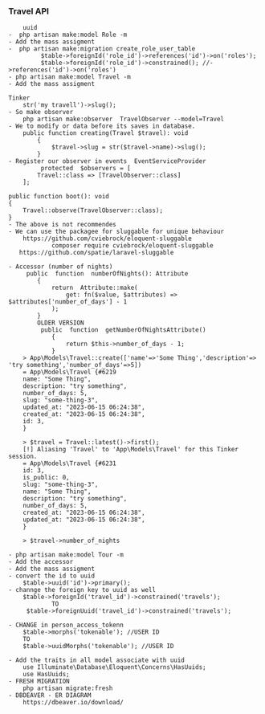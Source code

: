 ### Travel API
        uuid
    -  php artisan make:model Role -m
    - Add the mass assigment
    -  php artisan make:migration create_role_user_table
             $table->foreignId('role_id')->references('id')->on('roles');
             $table->foreignId('role_id')->constrained(); //->references('id')->on('roles')
    - php artisan make:model Travel -m
    - Add the mass assigment

    Tinker
        str('my travell')->slug();
    - So make observer
        php artisan make:observer  TravelObserver --model=Travel
    - We to modify or data before its saves in database.
        public function creating(Travel $travel): void
            {
                $travel->slug = str($travel->name)->slug();
            }
    - Register our observer in events  EventServiceProvider
             protected  $observers = [
            Travel::class => [TravelObserver::class]
        ];

    public function boot(): void
    {
        Travel::observe(TravelObserver::class);
    }
    - The above is not recommendes
    - We can use the packagee for sluggable for unique behaviour
        https://github.com/cviebrock/eloquent-sluggable
                composer require cviebrock/eloquent-sluggable
       https://github.com/spatie/laravel-sluggable

    - Accessor (number of nights)
         public  function  numberOfNights(): Attribute
            {
                return  Attribute::make(
                    get: fn($value, $attributes) => $attributes['number_of_days'] - 1
                );
            }
            OLDER VERSION
             public  function  getNumberOfNightsAttribute()
                {
                    return $this->number_of_days - 1;
                }
        > App\Models\Travel::create(['name'=>'Some Thing','description'=> 'try something','number_of_days'=>5])
        = App\Models\Travel {#6219
        name: "Some Thing",
        description: "try something",
        number_of_days: 5,
        slug: "some-thing-3",
        updated_at: "2023-06-15 06:24:38",
        created_at: "2023-06-15 06:24:38",
        id: 3,
        }
        
        > $travel = Travel::latest()->first();
        [!] Aliasing 'Travel' to 'App\Models\Travel' for this Tinker session.
        = App\Models\Travel {#6231
        id: 3,
        is_public: 0,
        slug: "some-thing-3",
        name: "Some Thing",
        description: "try something",
        number_of_days: 5,
        created_at: "2023-06-15 06:24:38",
        updated_at: "2023-06-15 06:24:38",
        }
        
        > $travel->number_of_nights

    - php artisan make:model Tour -m
    - Add the accessor 
    - Add the mass assigment
    - convert the id to uuid
        $table->uuid('id')->primary();
    - channge the foreign key to uuid as well
        $table->foreignId('travel_id')->constrained('travels');
                TO
         $table->foreignUuid('travel_id')->constrained('travels');

    - CHANGE in person_access_tokenn
        $table->morphs('tokenable'); //USER ID
        TO
        $table->uuidMorphs('tokenable'); //USER ID

    - Add the traits in all model associate with uuid
        use Illuminate\Database\Eloquent\Concerns\HasUuids;
        use HasUuids;
    - FRESH MIGRATION
        php artisan migrate:fresh 
    - DBDEAVER - ER DIAGRAM
        https://dbeaver.io/download/
